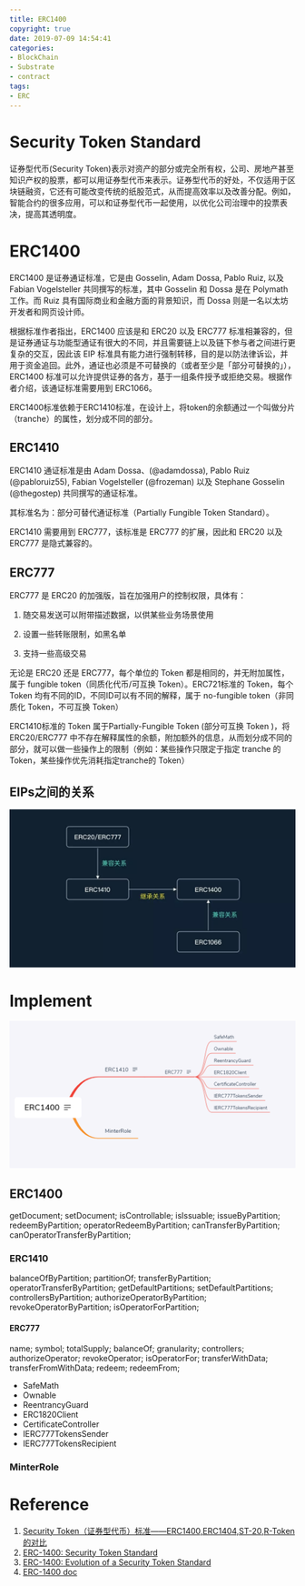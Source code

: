 ```yaml
---
title: ERC1400
copyright: true
date: 2019-07-09 14:54:41
categories:
- BlockChain
- Substrate
- contract
tags:
- ERC
---
```


# Security Token Standard

证券型代币(Security Token)表示对资产的部分或完全所有权，公司、房地产甚至知识产权的股票，都可以用证券型代币来表示。证券型代币的好处，不仅适用于区块链融资，它还有可能改变传统的纸股范式，从而提高效率以及改善分配。例如，智能合约的很多应用，可以和证券型代币一起使用，以优化公司治理中的投票表决，提高其透明度。

<!-- more -->

# ERC1400

ERC1400 是证券通证标准，它是由 Gosselin, Adam Dossa, Pablo Ruiz, 以及 Fabian Vogelsteller 共同撰写的标准，其中 Gosselin 和 Dossa 是在 Polymath 工作。而 Ruiz 具有国际商业和金融方面的背景知识，而 Dossa 则是一名以太坊开发者和网页设计师。

根据标准作者指出，ERC1400 应该是和 ERC20 以及 ERC777 标准相兼容的，但是证券通证与功能型通证有很大的不同，并且需要链上以及链下参与者之间进行更复杂的交互，因此该 EIP 标准具有能力进行强制转移，目的是以防法律诉讼，并用于资金追回。此外，通证也必须是不可替换的（或者至少是「部分可替换的」），ERC1400 标准可以允许提供证券的各方，基于一组条件授予或拒绝交易。根据作者介绍，该通证标准需要用到 ERC1066。

ERC1400标准依赖于ERC1410标准，在设计上，将token的余额通过一个叫做分片（tranche）的属性，划分成不同的部分。

## ERC1410

ERC1410 通证标准是由 Adam Dossa、(@adamdossa), Pablo Ruiz (@pabloruiz55), Fabian Vogelsteller (@frozeman) 以及 Stephane Gosselin (@thegostep) 共同撰写的通证标准。

其标准名为：部分可替代通证标准（Partially Fungible Token Standard）。

ERC1410 需要用到 ERC777，该标准是 ERC777 的扩展，因此和 ERC20 以及 ERC777 是隐式兼容的。

## ERC777

ERC777 是 ERC20 的加强版，旨在加强用户的控制权限，具体有：

1. 随交易发送可以附带描述数据，以供某些业务场景使用

2. 设置一些转账限制，如黑名单

3. 支持一些高级交易

无论是 ERC20 还是 ERC777，每个单位的 Token 都是相同的，并无附加属性，属于 fungible token（同质化代币/可互换 Token）。ERC721标准的 Token，每个 Token 均有不同的ID，不同ID可以有不同的解释，属于 no-fungible token（非同质化 Token，不可互换 Token）

ERC1410标准的 Token 属于Partially-Fungible Token (部分可互换 Token )，将 ERC20/ERC777 中不存在解释属性的余额，附加额外的信息，从而划分成不同的部分，就可以做一些操作上的限制（例如：某些操作只限定于指定 tranche 的 Token，某些操作优先消耗指定tranche的 Token）

## EIPs之间的关系

![relationship](ERC1400/relationship.jpg)

# Implement

![mind](ERC1400\mind.png)

## ERC1400

getDocument;
setDocument;
isControllable;
isIssuable;
issueByPartition;
redeemByPartition;
operatorRedeemByPartition;
canTransferByPartition;
canOperatorTransferByPartition;

### ERC1410

balanceOfByPartition;
partitionOf;
transferByPartition;
operatorTransferByPartition;
getDefaultPartitions;
setDefaultPartitions;
controllersByPartition;
authorizeOperatorByPartition;
revokeOperatorByPartition;
isOperatorForPartition;

#### ERC777

name;
symbol;
totalSupply;
balanceOf;
granularity;
controllers;
authorizeOperator;
revokeOperator;
isOperatorFor;
transferWithData;
transferFromWithData;
redeem;
redeemFrom;

- SafeMath
- Ownable
- ReentrancyGuard
- ERC1820Client
- CertificateController
- IERC777TokensSender
- IERC777TokensRecipient

### MinterRole

# Reference

1. [Security Token（证券型代币）标准——ERC1400,ERC1404,ST-20,R-Token的对比](https://www.jianshu.com/p/da778c4b0031)
2. [ERC-1400: Security Token Standard](https://github.com/ethereum/EIPs/issues/1400)
3. [ERC-1400: Evolution of a Security Token Standard](https://blog.polymath.network/erc-1400-evolution-of-a-security-token-standard-1e25d12b9261)
4. [ERC-1400 doc](https://docs.google.com/presentation/d/e/2PACX-1vS6pUx-VjdwSfELQwFVlXzq3Ekvxa9wpGTrNJqkp6-CnHxBPecjTEcVq21V6Nsbc-Bp4yq4dZTtp6Kn/pub?start=false&loop=false&delayms=3000&slide=id.g594e042d60_2_165)